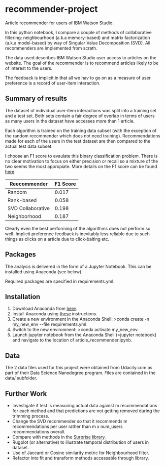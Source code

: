 # recommender-project

Article recommender for users of IBM Watson Studio.

In this python notebook, I compare a couple of methods of collaborative filtering: neighbourhood (a.k.a memory-based) and matrix factorization (a.k.a model-based) by way of Singular Value Decomposition (SVD). All recommenders are implemented from scrath.

The data used describes IBM Watson Studio user access to articles on the website. The goal of the recommender is to recommend articles likely to be of interest to the users.

The feedback is implicit in that all we hav to go on as a measure of user preference is a record of user-item interaction. 

## Summary of results

The dataset of individual user-item interactions was split into a training set and a test set. Both sets contain a fair degree of overlap in terms of users as many users in the dataset have accesses more than 1 article.

Each algorithm is trained on the training data subset (with the exception of the random recommender which does not need training). Recommendations made for each of the users in the test dataset are then compared to the actual test data subset.

I choose an F1 score to evaulate this binary classification problem. There is no clear motivation to focus on either precision or recall so a  mixture of the two seems the most appropiate. More details on the F1 score can be found [here](https://en.wikipedia.org/wiki/F1_score)

| Reecommender  | F1 Score |
| ------------- | ------------- |
| Random     | 0.017  |
| Rank-based  | 0.058 |
| SVD Collaborative | 0.198 |
| Neighborhood | 0.187

Clearly even the best performing of the algorithms does not perform so well. Implicit preference feedback is inevitably less reliable due to such things as clicks on a article due to click-baiting etc.  

## Packages

The analysis is delivered in the form of a Jupyter Notebook. This can be installed using Anaconda (see below).

Required packages are specified in requirements.yml.

## Installation

1. Download Anaconda from [here](https://www.anaconda.com/distribution/).
2. Install Anaconda using [these](https://docs.anaconda.com/anaconda/install/) instructions.
3. Create a new environment in the Anaconda Shell: >conda create -n my_new_env --file requirements.yml.
4. Switch to the new environment: >conda activate my_new_env.
5. Launch jupyter notebook from the Anaconda Shell (>jupyter notebook) and navigate to the location of article_recommender.ipynb.

## Data

The 2 data files used for this project were obtained from Udacity.com as part of their Data Science Nanodegree program. Files are contained in the data/ subfolder.

## Further Work

- Investigate if test is measuring actual data against m recommendations for each method and that predictions are not getting removed during the trimming process.  
- Change the SVD recommender so that it recommends m recommendations per user rather than m x num_users recommendations overall.  
- Compare with methods in the [Surprise library](http://surpriselib.com/).  
- Rugplot (or alternative) to illustrate temporal distribution of users in dataset.   
- Use of Jaccard or Cosine similarity metric for Neighbourhood filter.  
- Refactor into fit and transform methods accessable through library.  


